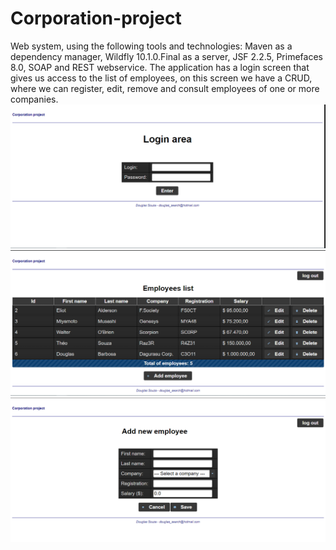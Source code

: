 # Corporation-project
Web system, using the following tools and technologies: Maven as a dependency manager, Wildfly 10.1.0.Final as a server, JSF 2.2.5, Primefaces 8.0, SOAP and REST webservice. The application has a login screen that gives us access to the list of employees, on this screen we have a CRUD, where we can register, edit, remove and consult employees of one or more companies.
<img src=application-images/login.PNG />
<img src=application-images/home.PNG />
<img src=application-images/form.PNG />

